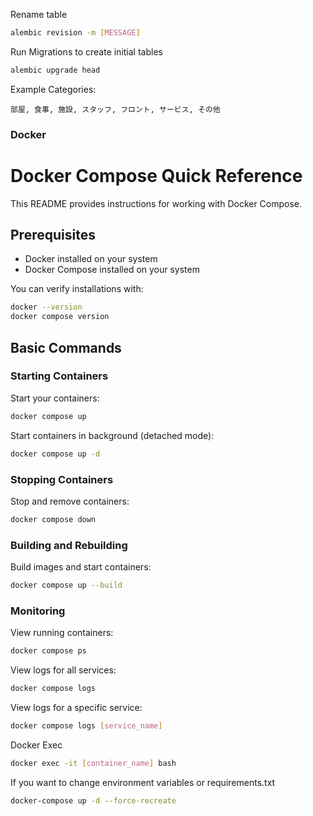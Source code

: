Rename table
```bash
alembic revision -m [MESSAGE]
```
Run Migrations to create initial tables
```bash
alembic upgrade head
```

Example Categories: 
```
部屋, 食事, 施設, スタッフ, フロント, サービス, その他
```

### Docker 
# Docker Compose Quick Reference

This README provides instructions for working with Docker Compose.

## Prerequisites

- Docker installed on your system
- Docker Compose installed on your system

You can verify installations with:
```bash
docker --version
docker compose version
```

## Basic Commands

### Starting Containers

Start your containers:
```bash
docker compose up
```

Start containers in background (detached mode):
```bash
docker compose up -d
```

### Stopping Containers

Stop and remove containers:
```bash
docker compose down
```

### Building and Rebuilding

Build images and start containers:
```bash
docker compose up --build
```

### Monitoring

View running containers:
```bash
docker compose ps
```

View logs for all services:
```bash
docker compose logs
```

View logs for a specific service:
```bash
docker compose logs [service_name]
```

Docker Exec 
```bash
docker exec -it [container_name] bash
```

If you want to change environment variables or requirements.txt
```bash
docker-compose up -d --force-recreate
```
